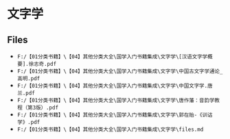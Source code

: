 # 文字学

## Files

- `F:/【01分类书籍】\【04】其他分类大全\国学入门书籍集成\文字学\[汉语文字学概要].徐志奇.pdf`
- `F:/【01分类书籍】\【04】其他分类大全\国学入门书籍集成\文字学\中国古文字学通论_高明.pdf`
- `F:/【01分类书籍】\【04】其他分类大全\国学入门书籍集成\文字学\中国文字学.唐兰.pdf`
- `F:/【01分类书籍】\【04】其他分类大全\国学入门书籍集成\文字学\唐作藩：音韵学教程（第3版）.pdf`
- `F:/【01分类书籍】\【04】其他分类大全\国学入门书籍集成\文字学\郭在贻-《训诂学》.pdf`
- `F:/【01分类书籍】\【04】其他分类大全\国学入门书籍集成\文字学\files.md`
